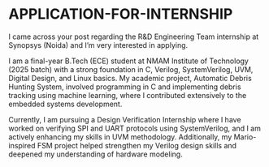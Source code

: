 # APPLICATION-FOR-INTERNSHIP

I came across your post regarding the R&D Engineering Team internship at Synopsys (Noida) and I’m very interested in applying.

I am a final-year B.Tech (ECE) student at NMAM Institute of Technology (2025 batch) with a strong foundation in C, Verilog, SystemVerilog, UVM, Digital Design, and Linux basics. My academic project, Automatic Debris Hunting System, involved programming in C and implementing debris tracking using machine learning, where I contributed extensively to the embedded systems development.

Currently, I am pursuing a Design Verification Internship where I have worked on verifying SPI and UART protocols using SystemVerilog, and I am actively enhancing my skills in UVM methodology. Additionally, my Mario-inspired FSM project helped strengthen my Verilog design skills and deepened my understanding of hardware modeling.
